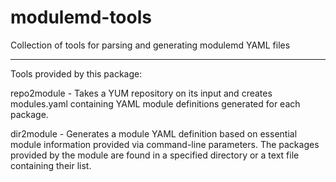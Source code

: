 # modulemd-tools

Collection of tools for parsing and generating modulemd YAML files

---

Tools provided by this package:

repo2module - Takes a YUM repository on its input and creates modules.yaml
    containing YAML module definitions generated for each package.

dir2module - Generates a module YAML definition based on essential module
    information provided via command-line parameters. The packages provided by
    the module are found in a specified directory or a text file containing
    their list.
